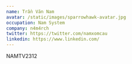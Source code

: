 ```yaml
---
name: Trần Văn Nam
avatar: /static/images/sparrowhawk-avatar.jpg
occupation: Nam System
company: n4m4rch
twitter: https://twitter.com/namxomcau
linkedin: https://www.linkedin.com/
---
```


NAMTV2312
